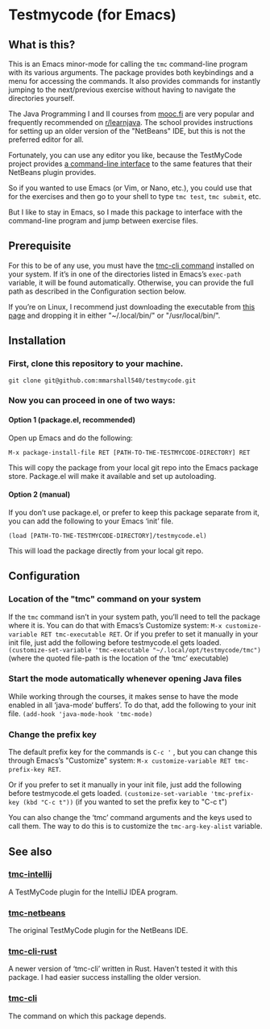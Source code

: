 # Testmycode (for Emacs)


<a id="org3fa7dda"></a>

## What is this?

This is an Emacs minor-mode for calling the `tmc` command-line program with its various arguments.  The package provides both keybindings and a menu for accessing the commands.  It also provides commands for instantly jumping  to the next/previous exercise without having to navigate the directories yourself.

The Java Programming I and II courses from [mooc.fi](https://www.mooc.fi/en/) are very popular and frequently recommended on [r/learnjava](https://www.reddit.com/r/learnjava/).  The school provides instructions for setting up an older version of the "NetBeans" IDE, but this is not the preferred editor for all.

Fortunately, you can use any editor you like, because the TestMyCode project provides [a command-line interface](https://github.com/testmycode/tmc-cli) to the same features that their NetBeans plugin provides.

So if you wanted to use Emacs (or Vim, or Nano, etc.), you could use that for the exercises and then go to your shell to type `tmc test`, `tmc submit`, etc.

But I like to stay in Emacs, so I made this package to interface with the command-line program and jump between exercise files.


<a id="org72db47b"></a>

## Prerequisite

For this to be of any use, you must have the [tmc-cli command](https://github.com/testmycode/tmc-cli) installed on your system.  If it’s in one of the directories listed in Emacs’s `exec-path` variable, it will be found automatically.  Otherwise, you can provide the full path as described in the Configuration section below.

If you’re on Linux, I recommend just downloading the executable from [this page](https://github.com/testmycode/tmc-cli/releases/latest) and dropping it in either "~/.local/bin/" or "/usr/local/bin/".


<a id="orgfa0fa75"></a>

## Installation


<a id="org24c2a6e"></a>

### First, clone this repository to your machine.

    git clone git@github.com:mmarshall540/testmycode.git


<a id="org20d6584"></a>

### Now you can proceed in one of two ways:

#### Option 1 (package.el, recommended)

Open up Emacs and do the following:

    M-x package-install-file RET [PATH-TO-THE-TESTMYCODE-DIRECTORY] RET

This will copy the package from your local git repo into the Emacs package store.  Package.el will make it available and set up autoloading.

#### Option 2 (manual)

If you don’t use package.el, or prefer to keep this package separate from it, you can add the following to your Emacs ‘init’ file.

    (load [PATH-TO-THE-TESTMYCODE-DIRECTORY]/testmycode.el)

This will load the package directly from your local git repo.


<a id="org02f0ba9"></a>

## Configuration


<a id="org09ae21c"></a>

### Location of the "tmc" command on your system

If the `tmc` command isn’t in your system path, you’ll need to tell the package where it is.
You can do that with Emacs’s Customize system: `M-x customize-variable RET tmc-executable RET`.
Or if you prefer to set it manually in your init file, just add the following before testmycode.el gets loaded.
`(customize-set-variable 'tmc-executable "~/.local/opt/testmycode/tmc")`
(where the quoted file-path is the location of the ‘tmc’ executable)


<a id="org603e34a"></a>

### Start the mode automatically whenever opening Java files

While working through the courses, it makes sense to have the mode enabled in all ‘java-mode‘ buffers’.  To do that, add the following to your init file.
`(add-hook 'java-mode-hook 'tmc-mode)`


<a id="org793ce96"></a>

### Change the prefix key

The default prefix key for the commands is `C-c '` , but you can change this through Emacs’s "Customize" system: `M-x customize-variable RET tmc-prefix-key RET`.

Or if you prefer to set it manually in your init file, just add the following before testmycode.el gets loaded.
`(customize-set-variable 'tmc-prefix-key (kbd "C-c t"))`
(if you wanted to set the prefix key to "C-c t")

You can also change the ‘tmc’ command arguments and the keys used to call them.  The way to do this is to customize the `tmc-arg-key-alist` variable.


<a id="org3defda3"></a>

## See also


<a id="orgf6f0aee"></a>

### [tmc-intellij](https://github.com/testmycode/tmc-intellij)

A TestMyCode plugin for the IntelliJ IDEA program.


<a id="orgae7a54e"></a>

### [tmc-netbeans](https://github.com/testmycode/tmc-netbeans)

The original TestMyCode plugin for the NetBeans IDE.


<a id="org51c68d4"></a>

### [tmc-cli-rust](https://github.com/rage/tmc-cli-rust)

A newer version of ‘tmc-cli’ written in Rust.  Haven’t tested it with this package.  I had easier success installing the older version.


<a id="org65aa88d"></a>

### [tmc-cli](https://github.com/testmycode/tmc-cli)

The command on which this package depends.

